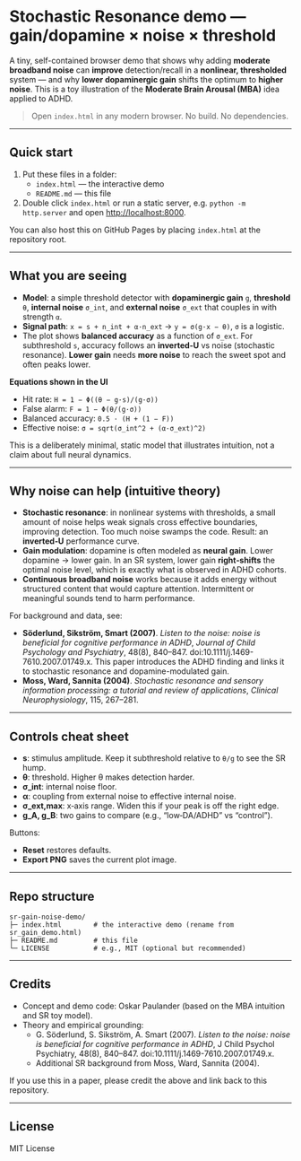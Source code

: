 # Stochastic Resonance demo — gain/dopamine × noise × threshold

A tiny, self-contained browser demo that shows why adding **moderate broadband noise** can **improve** detection/recall in a **nonlinear, thresholded** system — and why **lower dopaminergic gain** shifts the optimum to **higher noise**. This is a toy illustration of the **Moderate Brain Arousal (MBA)** idea applied to ADHD.

> Open `index.html` in any modern browser. No build. No dependencies.

---

## Quick start

1. Put these files in a folder:
   - `index.html` — the interactive demo
   - `README.md` — this file
2. Double click `index.html` or run a static server, e.g. `python -m http.server` and open <http://localhost:8000>.

You can also host this on GitHub Pages by placing `index.html` at the repository root.

---

## What you are seeing

- **Model**: a simple threshold detector with **dopaminergic gain** `g`, **threshold** `θ`, **internal noise** `σ_int`, and **external noise** `σ_ext` that couples in with strength `α`.
- **Signal path**: `x = s + n_int + α·n_ext` → `y = σ(g·x − θ)`, `σ` is a logistic.
- The plot shows **balanced accuracy** as a function of `σ_ext`. For subthreshold `s`, accuracy follows an **inverted‑U** vs noise (stochastic resonance). **Lower gain** needs **more noise** to reach the sweet spot and often peaks lower.

**Equations shown in the UI**

- Hit rate: `H = 1 − Φ((θ − g·s)/(g·σ))`
- False alarm: `F = 1 − Φ(θ/(g·σ))`
- Balanced accuracy: `0.5 · (H + (1 − F))`
- Effective noise: `σ = sqrt(σ_int^2 + (α·σ_ext)^2)`

This is a deliberately minimal, static model that illustrates intuition, not a claim about full neural dynamics.

---

## Why noise can help (intuitive theory)

- **Stochastic resonance**: in nonlinear systems with thresholds, a small amount of noise helps weak signals cross effective boundaries, improving detection. Too much noise swamps the code. Result: an **inverted‑U** performance curve.
- **Gain modulation**: dopamine is often modeled as **neural gain**. Lower dopamine → lower gain. In an SR system, lower gain **right‑shifts** the optimal noise level, which is exactly what is observed in ADHD cohorts.
- **Continuous broadband noise** works because it adds energy without structured content that would capture attention. Intermittent or meaningful sounds tend to harm performance.

For background and data, see:
- **Söderlund, Sikström, Smart (2007)**. *Listen to the noise: noise is beneficial for cognitive performance in ADHD*, *Journal of Child Psychology and Psychiatry*, 48(8), 840–847. doi:10.1111/j.1469-7610.2007.01749.x. This paper introduces the ADHD finding and links it to stochastic resonance and dopamine-modulated gain.
- **Moss, Ward, Sannita (2004)**. *Stochastic resonance and sensory information processing: a tutorial and review of applications*, *Clinical Neurophysiology*, 115, 267–281.

---

## Controls cheat sheet

- **s**: stimulus amplitude. Keep it subthreshold relative to `θ/g` to see the SR hump.
- **θ**: threshold. Higher θ makes detection harder.
- **σ_int**: internal noise floor.
- **α**: coupling from external noise to effective internal noise.
- **σ_ext,max**: x‑axis range. Widen this if your peak is off the right edge.
- **g_A, g_B**: two gains to compare (e.g., “low‑DA/ADHD” vs “control”).

Buttons:
- **Reset** restores defaults.
- **Export PNG** saves the current plot image.

---

## Repo structure

```
sr-gain-noise-demo/
├─ index.html        # the interactive demo (rename from sr_gain_demo.html)
├─ README.md         # this file
└─ LICENSE           # e.g., MIT (optional but recommended)
```

---

## Credits

- Concept and demo code: Oskar Paulander (based on the MBA intuition and SR toy model).
- Theory and empirical grounding:
  - G. Söderlund, S. Sikström, A. Smart (2007). *Listen to the noise: noise is beneficial for cognitive performance in ADHD*, J Child Psychol Psychiatry, 48(8), 840–847. doi:10.1111/j.1469-7610.2007.01749.x.
  - Additional SR background from Moss, Ward, Sannita (2004).

If you use this in a paper, please credit the above and link back to this repository.

---

## License

MIT License